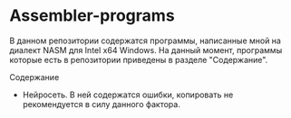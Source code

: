 # Assembler-programs
В данном репозитории содержатся программы, написанные мной на диалект NASM для Intel x64 Windows. 
На данный момент, программы которые есть в репозитории приведены в разделе "Содержание".

Содержание
* Нейросеть. В ней содержатся ошибки, копировать не рекомендуется в силу данного фактора.

